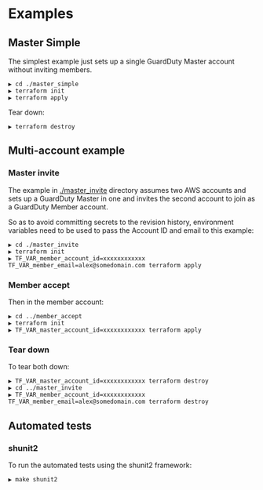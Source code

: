 # Examples

## Master Simple

The simplest example just sets up a single GuardDuty Master account without inviting members.

```text
▶ cd ./master_simple
▶ terraform init
▶ terraform apply
```

Tear down:

```text
▶ terraform destroy
```

## Multi-account example

### Master invite

The example in [./master_invite](./master_invite) directory assumes two AWS accounts and sets up a GuardDuty Master in one and invites the second account to join as a GuardDuty Member account.

So as to avoid committing secrets to the revision history, environment variables need to be used to pass the Account ID and email to this example:

```text
▶ cd ./master_invite
▶ terraform init
▶ TF_VAR_member_account_id=xxxxxxxxxxxx TF_VAR_member_email=alex@somedomain.com terraform apply
```

### Member accept

Then in the member account:

```text
▶ cd ../member_accept
▶ terraform init
▶ TF_VAR_master_account_id=xxxxxxxxxxxx terraform apply
```

### Tear down

To tear both down:

```text
▶ TF_VAR_master_account_id=xxxxxxxxxxxx terraform destroy
▶ cd ../master_invite
▶ TF_VAR_member_account_id=xxxxxxxxxxxx TF_VAR_member_email=alex@somedomain.com terraform destroy
```

## Automated tests

### shunit2

To run the automated tests using the shunit2 framework:

```text
▶ make shunit2
```

